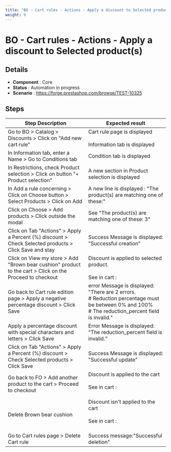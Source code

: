 ```yaml
---
title: "BO - Cart rules - Actions - Apply a discount to Selected product(s) "
weight: 9
---
```


# BO - Cart rules - Actions - Apply a discount to Selected product(s) 
## Details
* **Component** : Core
* **Status** : Automation in progress
* **Scenario** : https://forge.prestashop.com/browse/TEST-10325

## Steps
| Step Description | Expected result |
| ----- | ----- |
| Go to BO > Catalog > Discounts > Click on "Add new cart rule" | Cart rule page is displayed<br><br>Information tab is displayed |
| In Information tab, enter a Name > Go to Conditions tab | Condition tab is displayed |
| In Restrictions, check Product selection > Click on button "+ Product selection" | A new section in Product selection is displayed |
| In Add a rule concerning > Click on Choose button > Select Products > Click on Add | A new line is displayed : "The product(s) are matching one of these:" |
| Click on Choose > Add products > Click outside the modal | See "The product(s) are matching one of these: 3" |
| Click on Tab "Actions" > Apply a Percent (%) discount > Check Selected products > Click Save and stay | Success Message is displayed: "Successful creation" |
| Click on View my store > Add "Brown bear cushion" product to the cart > Click on the Proceed to checkout | Discount is applied to selected product.<br><br>See in cart :<br>|1 item|€22.68|<br>|Discount(s)|- €4.54|<br>|Shipping|Free|<br>|Total (tax incl.)|€18.14|<br>|Test| -€4.54| |
| Go back to Cart rule edition page > Apply a negative percentage discount > Click Save | error Message is displayed: "There are 2 errors.<br> # Reduction percentage must be between 0% and 100%<br> # The reduction_percent field is invalid." |
| Apply a percentage discount with special characters and letters > Click Save | Error Message is displayed: "The reduction_percent field is invalid." |
| Click on Tab "Actions" > Apply a Percent (%) discount > Check Selected products > Click Save | Success Message is displayed: "Successful update" |
| Go back to FO > Add another product to the cart > Proceed to checkout | Discount is applied to the cart<br><br>See in cart :<br><br>|2 items|€36.96|<br>|Discount(s)|-€4.54|<br>|Shipping|Free|<br>|Total (tax incl.)|€32.42|<br>|Test|-€4.54| |
| Delete Brown bear cushion | Discount isn't applied to the cart<br><br>See in cart :<br><br>|1 item|€34.46|<br>|Shipping|Free|<br>|Total (tax incl.)|€34.46| |
| Go to Cart rules page > Delete Cart rule | Success message:"Successful deletion" |
